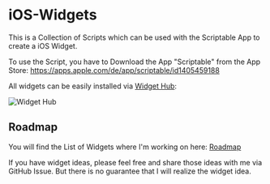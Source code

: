 # iOS-Widgets
This is a Collection of Scripts which can be used with the Scriptable App to create a iOS Widget.

To use the Script, you have to Download the App "Scriptable" from the App Store: https://apps.apple.com/de/app/scriptable/id1405459188

All widgets can be easily installed via [Widget Hub](https://widget-hub.app/):

![Widget Hub](https://github.com/ThisIsBenny/iOS-Widgets/raw/main/widgetHub.gif)

## Roadmap
You will find the List of Widgets where I'm working on here: [Roadmap](https://github.com/ThisIsBenny/iOS-Widgets/projects/1)

If you have widget ideas, please feel free and share those ideas with me via GitHub Issue. But there is no guarantee that I will realize the widget idea.
